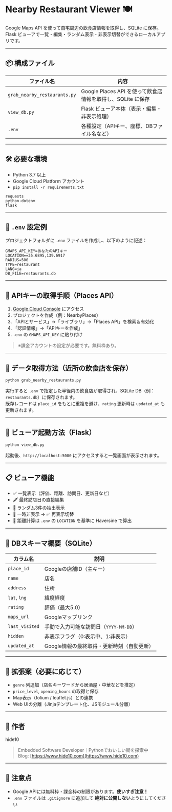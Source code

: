 # Nearby Restaurant Viewer 🍽

Google Maps API を使って自宅周辺の飲食店情報を取得し、SQLite に保存。  
Flask ビューアで一覧・編集・ランダム表示・非表示切替ができるローカルアプリです。

---

## 📦 構成ファイル

| ファイル名 | 内容 |
|------------|------|
| `grab_nearby_restaurants.py` | Google Places API を使って飲食店情報を取得し、SQLite に保存 |
| `view_db.py` | Flask ビューア本体（表示・編集・非表示処理） |
| `.env` | 各種設定（APIキー、座標、DBファイル名など） |

---

## 🛠 必要な環境

- Python 3.7 以上
- Google Cloud Platform アカウント
- `pip install -r requirements.txt`

```text
requests
python-dotenv
flask
```

---

## 🔐 `.env` 設定例

プロジェクトフォルダに `.env` ファイルを作成し、以下のように記述：

```env
GMAPS_API_KEY=あなたのAPIキー
LOCATION==35.6895,139.6917
RADIUS=500
TYPE=restaurant
LANG=ja
DB_FILE=restaurants.db
```

---

## 🔑 APIキーの取得手順（Places API）

1. [Google Cloud Console](https://console.cloud.google.com/) にアクセス
2. プロジェクトを作成（例：NearbyPlaces）
3. 「APIとサービス」→「ライブラリ」→「Places API」を検索＆有効化
4. 「認証情報」→「APIキーを作成」
5. `.env` の `GMAPS_API_KEY` に貼り付け

> ※課金アカウントの設定が必要です。無料枠あり。

---

## 🚀 データ取得方法（近所の飲食店を保存）

```bash
python grab_nearby_restaurants.py
```

実行すると `.env` で指定した半径内の飲食店が取得され、SQLite DB（例：`restaurants.db`）に保存されます。  
既存レコードは `place_id` をもとに重複を避け、`rating` 更新時は `updated_at` も更新されます。

---

## 👀 ビューア起動方法（Flask）

```bash
python view_db.py
```

起動後、`http://localhost:5000` にアクセスすると一覧画面が表示されます。

---

## 📋 ビューア機能

- ✅ 一覧表示（評価、距離、訪問日、更新日など）
- 🖋 最終訪店日の直接編集
- 🎲 ランダム3件の抽出表示
- 🚫 一時非表示 → ✅ 再表示切替
- 📏 距離計算は `.env` の `LOCATION` を基準に Haversine で算出

---

## 📁 DBスキーマ概要（SQLite）

| カラム名 | 説明 |
|----------|------|
| `place_id` | Googleの店舗ID（主キー） |
| `name` | 店名 |
| `address` | 住所 |
| `lat`, `lng` | 緯度経度 |
| `rating` | 評価（最大5.0） |
| `maps_url` | Googleマップリンク |
| `last_visited` | 手動で入力可能な訪問日（`YYYY-MM-DD`） |
| `hidden` | 非表示フラグ（0:表示中、1:非表示） |
| `updated_at` | Google情報の最終取得・更新時刻（自動更新） |

---

## 🧠 拡張案（必要に応じて）

- `genre` 列追加（店名キーワードから居酒屋・中華などを推定）
- `price_level`, `opening_hours` の取得と保存
- Map表示（folium / leaflet.js）との連携
- Web UIの分離（Jinjaテンプレート化、JSモジュール分離）

---

## 🐾 作者

hide10
> Embedded Software Developer｜Pythonでおいしい街を探索中  
> Blog: [https://www.hide10.com](https://www.hide10.com)

---

## 🧯 注意点

- Google APIには無料枠・課金枠の制限があります。**使いすぎ注意！**
- `.env` ファイルは `.gitignore` に追加して **絶対に公開しない**ようにしてください
